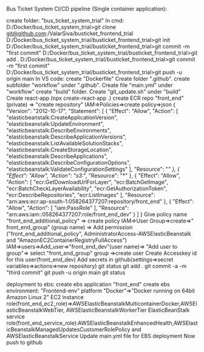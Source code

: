 Bus Ticket System CI/CD pipeline (Single container application):

create folder: "bus_ticket_system_trial"
In cmd:
D:/Docker/bus_ticket_system_trial>git clone git@github.com:/ValarSiva/busticket_frontend_trial 
D:/Docker/bus_ticket_system_trial/busticket_frontend_trial>git init
D:/Docker/bus_ticket_system_trial/busticket_frontend_trial>git commit -m "first commit"
D:/Docker/bus_ticket_system_trial/busticket_frontend_trial>git add .
D:/Docker/bus_ticket_system_trial/busticket_frontend_trial>git commit -m "first commit"
D:/Docker/bus_ticket_system_trial/busticket_frontend_trial>git push -u origin main
In VS code: create "Dockerfile"
Create folder ".github". create subfolder "workflow" under ".github".
Create file "main.yml" under "workflow"
create "build" folder.
Create "git_update.sh" under "build"
Create react-app (npx create-react-app .)
create ECR repo "front_end" (private) => "create repository"
IAM=>Policies=>create policy=>json
{
    "Version": "2012-10-17",
    "Statement": [
        {
            "Effect": "Allow",
            "Action": [
                "elasticbeanstalk:CreateApplicationVersion",
                "elasticbeanstalk:UpdateEnvironment",
                "elasticbeanstalk:DescribeEnvironments",
                "elasticbeanstalk:DescribeApplicationVersions",
                "elasticbeanstalk:ListAvailableSolutionStacks",
                "elasticbeanstalk:CreateStorageLocation",
                "elasticbeanstalk:DescribeApplications",
                "elasticbeanstalk:DescribeConfigurationOptions",
                "elasticbeanstalk:ValidateConfigurationSettings"
            ],
            "Resource": "*"
        },
        {
            "Effect": "Allow",
            "Action": "s3:*",
            "Resource": "*"
        },
        {
            "Effect": "Allow",
            "Action": [
                "ecr:GetDownloadUrlForLayer",
                "ecr:BatchGetImage",
                "ecr:BatchCheckLayerAvailability",
                "ecr:GetAuthorizationToken",
                "ecr:DescribeRepositories",
                "ecr:ListImages"
            ],
            "Resource": "arn:aws:ecr:ap-south-1:058264377207:repository/front_end"
        },
        {
            "Effect": "Allow",
            "Action": [
                "iam:PassRole"
            ],
            "Resource": "arn:aws:iam::058264377207:role/front_end_dev"
        }
    ]
}
Give policy name "front_end_additional_policy" => create policy
IAM=>User Group=>create=>"	
front_end_group" (group name) => Add permission ("front_end_additional_policy", AdministratorAccess-AWSElasticBeanstalk 
and "AmazonEC2ContainerRegistryFullAccess")
IAM=>users=>Add_user=>"front_end_dev"(user name)=> "Add user to group"=>
select "front_end_group" group =>create user
Create Accesskey id for this user(front_end_dev)
Add secrets in github(settings=>secret variables=>actions=>new repository)
git status
git add .
git commit -a -m "third commit"
git push -u origin main
git status

deployment to ebs:
create ebs application "front_end"
create ebs environment: "Frontend-env"
    platform "Docker"=>"Docker running on 64bit Amazon Linux 2"
    EC2 instance role(front_end_ec2_role)=>AWSElasticBeanstalkMulticontainerDocker,AWSElasticBeanstalkWebTier,
     AWSElasticBeanstalkWorkerTier
    ElasticBeanStalk service role(front_end_service_role):AWSElasticBeanstalkEnhancedHealth,AWSElasticBeanstalkManagedUpdatesCustomerRolePolicy and AWSElasticBeanstalkService
  Update main.yml file for EBS deployment
  Now push to github